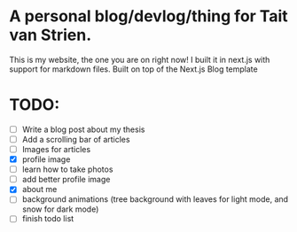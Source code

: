 # A personal blog/devlog/thing for Tait van Strien.

This is my website, the one you are on right now! I built it in next.js with support for markdown files.
Built on top of the Next.js Blog template
# TODO:
- [ ] Write a blog post about my thesis
- [ ] Add a scrolling bar of articles
- [ ] Images for articles
- [x] profile image
- [ ] learn how to take photos
- [ ] add better profile image
- [x] about me
- [ ] background animations (tree background with leaves for light mode, and snow for dark mode)
- [ ] finish todo list
